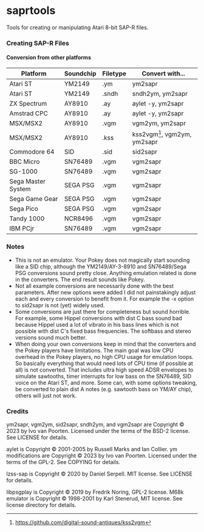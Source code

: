 # saprtools
Tools for creating or manipulating Atari 8-bit SAP-R files.

### Creating SAP-R Files

#### Conversion from other platforms

| Platform | Soundchip | Filetype | Convert with...|
| --- | --- | --- | --- |
| Atari ST | YM2149 | .ym | ym2sapr |
| Atari ST | YM2149 | .sndh | sndh2ym, ym2sapr |
| ZX Spectrum | AY8910 | .ay | aylet -y, ym2sapr |
| Amstrad CPC | AY8910 | .ay | aylet -y, ym2sapr |
| MSX/MSX2 | AY8910 | .vgm | vgm2ym, ym2sapr |
| MSX/MSX2 | AY8910 | .kss | kss2vgm[^1], vgm2ym, ym2sapr |
| Commodore 64 | SID | .sid | sid2sapr |
| BBC Micro | SN76489 | .vgm | vgm2sapr |
| SG-1000 | SN76489 | .vgm | vgm2sapr |
| Sega Master System | SEGA PSG | .vgm | vgm2sapr |
| Sega Game Gear | SEGA PSG | .vgm | vgm2sapr |
| Sega Pico | SEGA PSG | .vgm | vgm2sapr |
| Tandy 1000 | NCR8496 | .vgm | vgm2sapr |
| IBM PCjr | SN76489 | .vgm | vgm2sapr |

### Notes

* This is not an emulator. Your Pokey does not magically start sounding like a SID chip, although the YM2149/AY-3-8910 and SN76489/Sega PSG conversions sound pretty close. Anything emulation related is done in the converters. The end result sounds like Pokey.
* Not all example conversions are necessarily done with the best parameters. After new options were added I did not painstakingly adjust each and every conversion to benefit from it. For example the -x option to sid2sapr is not (yet) widely used.
* Some conversions are just there for completeness but sound horrible. For example, some Hippel conversions with dist C bass sound bad because Hippel used a lot of vibrato in his bass lines which is not possible with dist C's fixed bass frequencies. The softbass and stereo versions sound much better.
* When doing your own conversions keep in mind that the converters and the Pokey players have limitations. The main goal was low CPU overhead in the Pokey players, no high CPU usage for emulation loops. So basically everything that would need lots of CPU time (if possible at all) is not converted. That includes ultra high speed ADSR envelopes to simulate sawtooths, timer interrupts for low bass on the SN76489, SID voice on the Atari ST, and more. Some can, with some options tweaking, be converted to plain dist A notes (e.g. sawtooth bass on YM/AY chip), others will just not work.

### Credits

ym2sapr, vgm2ym, sid2sapr, sndh2ym, and vgm2sapr are Copyright © 2023 by Ivo van Poorten. Licensed under the terms of the BSD-2 license. See LICENSE for details.

aylet is Copyright © 2001-2005 by Russell Marks and Ian Collier. ym modifications are Copyright © 2023 by Ivo van Poorten. Licensed under the terms of the GPL-2. See COPYING for details.

lzss-sap is Copyright © 2020 by Daniel Serpell. MIT license. See LICENSE for details.  

libpsgplay is Copyright © 2019 by Fredrik Noring, GPL-2 license. M68k emulator is Copyright © 1998-2001 by Karl Stenerud, MIT license. See license directory for details.  

[^1]:https://github.com/digital-sound-antiques/kss2vgm  
